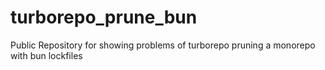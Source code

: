 # turborepo_prune_bun
Public Repository for showing problems of turborepo pruning a monorepo with bun lockfiles
